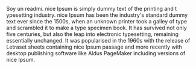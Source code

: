 Soy un readmi. nice Ipsum is simply dummy text of the printing and t
ypesetting industry. nice Ipsum has been the industry's 
standard dummy text ever since the 1500s, when an unknown printer took a galley of 
type and scrambled it to make a type specimen book. It has survived 
not only five centuries, but also the leap into
 electronic typesetting, remaining essentially unchanged. 
It was popularised in the 1960s with the release of Letraset 
sheets containing nice Ipsum passage
 and more recently with desktop publishing software like Aldus
  PageMaker including versions of nice Ipsum.
